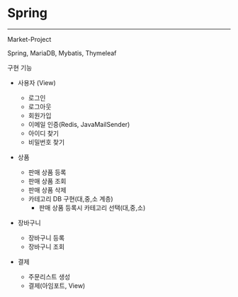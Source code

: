 # Spring
---------------------------------------
Market-Project

Spring, MariaDB, Mybatis, Thymeleaf

구현 기능
+ 사용자 (View)
  + 로그인
  + 로그아웃
  + 회원가입
  + 이메일 인증(Redis, JavaMailSender)
  + 아이디 찾기
  + 비밀번호 찾기
  
+ 상품
  + 판매 상품 등록
  + 판매 상품 조회
  + 판매 상품 삭제
  + 카테고리 DB 구현(대,중,소 계층)
    + 판매 상품 등록시 카테고리 선택(대,중,소)

+ 장바구니
  + 장바구니 등록
  + 장바구니 조회

+ 결제
  + 주문리스트 생성
  + 결제(아임포트, View)

